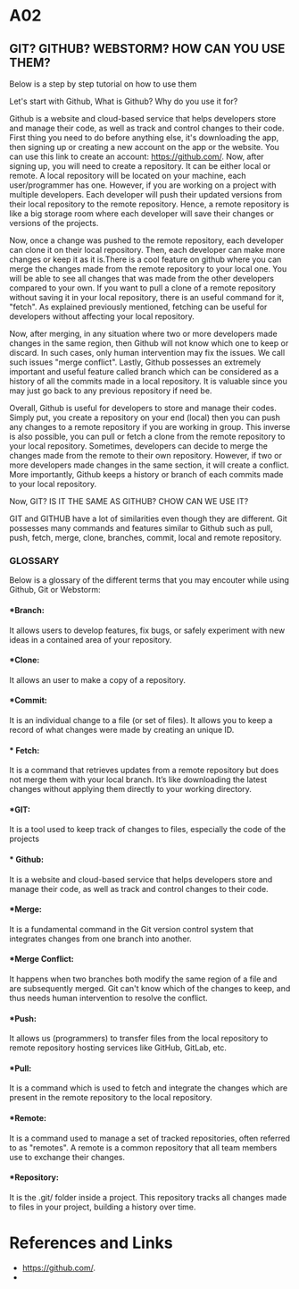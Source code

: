 # A02

## GIT? GITHUB? WEBSTORM? HOW CAN YOU USE THEM?

Below is a step by step tutorial on how to use them

Let's start with Github, What is Github? Why do you use it for?

Github is  a website and cloud-based service that helps developers store and manage their code, as well as track and control changes to their code. First thing you need to do before anything else, it's downloading the app, then signing up or creating a new account on the app or the website. You can use this link to create an account: https://github.com/.
Now, after signing up, you will need to create a repository. It can be either local or remote. A local repository will be located on your machine, each user/programmer has one. However, if you are working on a project with multiple developers. Each developer will push their updated versions from their local repository to the remote repository. Hence,  a remote repository is like a big storage room where each developer will save their changes or versions of the projects.

Now, once a change was pushed to the remote repository, each developer can clone it on their local repository. Then, each developer can make more changes or keep it as it is.There is a cool feature on github where you can merge the changes made from the remote repository to your local one. You will be able to see all changes that was made from the other developers compared to your own. If you want to pull a clone of a remote repository without saving it in your local repository, there is an useful command for it, "fetch". As explained previously mentioned, fetching can be useful for developers without affecting your local repository. 

Now, after merging, in any situation where two or more developers made changes in the same region, then Github will not know which one to keep or discard. In such cases, only human intervention may fix the issues. We call such issues "merge conflict".
Lastly, Github possesses an extremely important and useful feature called branch which can be considered as a history of all the commits made in a local repository. It is valuable since you may just go back to any previous repository if need be. 

Overall, Github is useful for developers to store and manage their codes. Simply put, you create a repository on your end (local) then you can push any changes to a remote repository if you are working in group. This inverse is also possible, you can pull or fetch a clone from the remote repository to your local repository. Sometimes, developers can decide to merge the changes made from the remote to their own repository. However, if two or more developers made changes in the same section, it will create a conflict. More importantly, Github keeps a history or branch of each commits made to your local repository.

Now, GIT? IS IT THE SAME AS GITHUB? CHOW CAN WE USE IT?

GIT and GITHUB have a lot of similarities even though they are different. Git possesses many commands and features similar to Github such as pull, push, fetch, merge, clone, branches, commit, local and remote repository. 


  ### GLOSSARY
Below is a glossary of the different terms that you may encouter while using Github, Git or Webstorm:

#### *Branch:
It allows users to develop features, fix bugs, or safely experiment with new ideas in a contained area of your repository.
#### *Clone: 
It allows an user to make a copy of a repository.

#### *Commit:
It is an individual change to a file (or set of files). It allows you to keep a record of what changes were made by creating an unique ID.

#### * Fetch:
It is a command that retrieves updates from a remote repository but does not merge them with your local branch. It’s like downloading the latest changes without applying them directly to your working directory.

#### *GIT:
It is a tool used to keep track of changes to files, especially the code of the projects

#### * Github:
It is a website and cloud-based service that helps developers store and manage their code, as well as track and control changes to their code.

#### *Merge:
It is a fundamental command in the Git version control system that integrates changes from one branch into another.

#### *Merge Conflict:
It happens when two branches both modify the same region of a file and are subsequently merged. Git can't know which of the changes to keep, and thus needs human intervention to resolve the conflict.

#### *Push:
It allows us (programmers) to transfer files from the local repository to remote repository hosting services like GitHub, GitLab, etc.

#### *Pull:
It  is a command which is used to fetch and integrate the changes which are present in the remote repository to the local repository.

#### *Remote:
It is a command used to manage a set of tracked repositories, often referred to as "remotes". A remote is a common repository that all team members use to exchange their changes. 

#### *Repository:
It is the .git/ folder inside a project. This repository tracks all changes made to files in your project, building a history over time.

# References and Links
* https://github.com/.
* 
